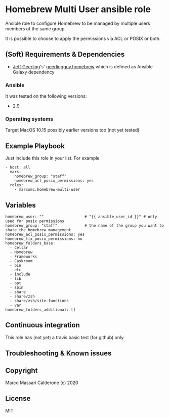 # Homebrew Multi User ansible role
Ansible role to configure Homebrew to be managed by multiple users members of the same group.

It is possible to choose to apply the permissions via ACL or POSIX or both.

## (Soft) Requirements & Dependencies
* [Jeff Geerling](https://github.com/geerlingguy)'s' [geerlingguy.homebrew](https://github.com/geerlingguy/ansible-role-homebrew) which is defined as Ansible Galaxy dependency

### Ansible
It was tested on the following versions:
 * 2.9

### Operating systems
Target MacOS 10.15 possibly earlier versions too (not yet tested)

## Example Playbook
Just include this role in your list.
For example

    - host: all
      vars:
        homebrew_group: "staff"
        homebrew_acl_posix_permissions: yes
      roles:
        - marcomc.homebrew-multi-user

## Variables

    homebrew_user: ""                  # "{{ ansible_user_id }}" # only used for posix permissions
    homebrew_group: "staff"            # the name of the group you want to share the homebrew management
    homebrew_acl_posix_permissions: yes
    homebrew_fix_posix_permissions: no
    homebrew_folders_base:
      - Cellar
      - Homebrew
      - Frameworks
      - Caskroom
      - bin
      - etc
      - include
      - lib
      - opt
      - sbin
      - share
      - share/zsh
      - share/zsh/site-functions
      - var
    homebrew_folders_additional: []


## Continuous integration
This role has (not yet) a travis basic test (for github) only.

## Troubleshooting & Known issues

## Copyright
Marco Massari Calderone (c) 2020

## License
MIT
